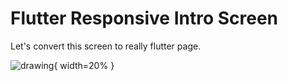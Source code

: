 # Flutter Responsive Intro Screen

Let's convert this screen to really flutter page.


![drawing](https://cdn-images-1.medium.com/max/1600/0*FaaIH9wKKYQLNFGA.gif){ width=20% }
